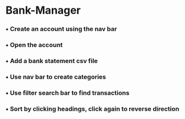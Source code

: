 # Bank-Manager

### • Create an account using the nav bar
### • Open the account
### • Add a bank statement csv file
### • Use nav bar to create categories
### • Use filter search bar to find transactions
### • Sort by clicking headings, click again to reverse direction
